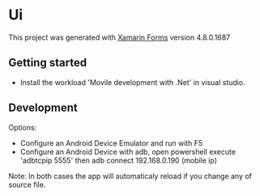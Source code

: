 # Ui
This project was generated with [Xamarin Forms](https://dotnet.microsoft.com/apps/xamarin/xamarin-forms) version 4.8.0.1687

## Getting started
- Install the workload 'Movile development with .Net' in visual studio.
## Development
Options:
- Configure an Android Device Emulator and run with F5
- Configure an Android Device with adb, open powershell execute 'adbtcpip 5555' then adb connect 192.168.0.190 (mobile ip)

Note: In both cases the app will automaticaly reload if you change any of source file.
